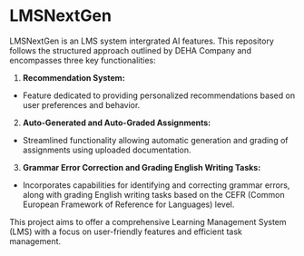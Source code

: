# LMSNextGen

LMSNextGen is an LMS system intergrated AI features. This repository follows the structured approach outlined by DEHA Company and encompasses three key functionalities:

1. **Recommendation System:**
* Feature dedicated to providing personalized recommendations based on user preferences and behavior.
2. **Auto-Generated and Auto-Graded Assignments:**
* Streamlined functionality allowing automatic generation and grading of assignments using uploaded documentation.
3. **Grammar Error Correction and Grading English Writing Tasks:**
* Incorporates capabilities for identifying and correcting grammar errors, along with grading English writing tasks based on the CEFR (Common European Framework of Reference for Languages) level.

This project aims to offer a comprehensive Learning Management System (LMS) with a focus on user-friendly features and efficient task management.







